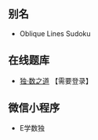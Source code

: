 ## 别名
- Oblique Lines Sudoku

## 在线题库
- [独·数之道](http://www.sudokufans.org.cn/lx/game.index.php?type=6x5) 【需要登录】

## 微信小程序
- E学数独